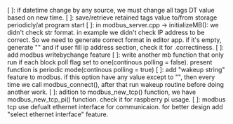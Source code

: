 [ ]: if datetime change by any source, we must change all tags DT value based on new time.
[ ]: save/retrieve retained tags value to/from storage periodicly/at program start
[ ]: in modbus_server.cpp -> initializeMB(): we didn't check str format. in example we didn't check IP address to be correct. So we need to generate correct format in editor app. if it's empty, generate "" and if user fill ip address section, check it for .correctiness.
[ ]: add modbus writebychange feature
[ ]: write another mb function that only run if each block poll flag set to one(continous polling = false). present function is periodic mode(continous polling = true)
[ ]: add "wakeup string" feature to modbus. if this option have any value except to "", then every time we call modbus_connect(), after that run wakeup routine before doing another work.
[ ]: adition to modbus_new_tcp() function, we have modbus_new_tcp_pi() function. check it for raspberry pi usage.
[ ]: modbus tcp use defualt ethernet interface for communicaion. for better design add "select ethernet interface" feature.